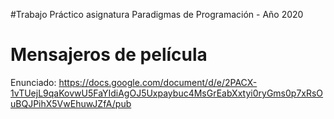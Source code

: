 #Trabajo Práctico asignatura Paradigmas de Programación - Año 2020

# Mensajeros de película

Enunciado: https://docs.google.com/document/d/e/2PACX-1vTUejL9qaKovwU5FaYIdiAgOJ5Uxpaybuc4MsGrEabXxtyi0ryGms0p7xRsOuBQJPihX5VwEhuwJZfA/pub

